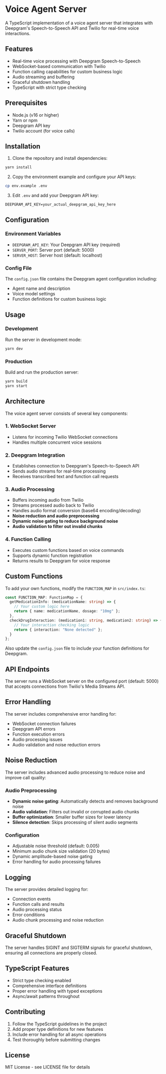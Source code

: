 # Voice Agent Server

A TypeScript implementation of a voice agent server that integrates with Deepgram's Speech-to-Speech API and Twilio for real-time voice interactions.

## Features

- Real-time voice processing with Deepgram Speech-to-Speech
- WebSocket-based communication with Twilio
- Function calling capabilities for custom business logic
- Audio streaming and buffering
- Graceful shutdown handling
- TypeScript with strict type checking

## Prerequisites

- Node.js (v16 or higher)
- Yarn or npm
- Deepgram API key
- Twilio account (for voice calls)

## Installation

1. Clone the repository and install dependencies:
```bash
yarn install
```

2. Copy the environment example and configure your API keys:
```bash
cp env.example .env
```

3. Edit `.env` and add your Deepgram API key:
```
DEEPGRAM_API_KEY=your_actual_deepgram_api_key_here
```

## Configuration

### Environment Variables

- `DEEPGRAM_API_KEY`: Your Deepgram API key (required)
- `SERVER_PORT`: Server port (default: 5000)
- `SERVER_HOST`: Server host (default: localhost)

### Config File

The `config.json` file contains the Deepgram agent configuration including:
- Agent name and description
- Voice model settings
- Function definitions for custom business logic

## Usage

### Development

Run the server in development mode:
```bash
yarn dev
```

### Production

Build and run the production server:
```bash
yarn build
yarn start
```

## Architecture

The voice agent server consists of several key components:

### 1. WebSocket Server
- Listens for incoming Twilio WebSocket connections
- Handles multiple concurrent voice sessions

### 2. Deepgram Integration
- Establishes connection to Deepgram's Speech-to-Speech API
- Sends audio streams for real-time processing
- Receives transcribed text and function call requests

### 3. Audio Processing
- Buffers incoming audio from Twilio
- Streams processed audio back to Twilio
- Handles audio format conversion (base64 encoding/decoding)
- **Noise reduction and audio preprocessing**
- **Dynamic noise gating to reduce background noise**
- **Audio validation to filter out invalid chunks**

### 4. Function Calling
- Executes custom functions based on voice commands
- Supports dynamic function registration
- Returns results to Deepgram for voice response

## Custom Functions

To add your own functions, modify the `FUNCTION_MAP` in `src/index.ts`:

```typescript
const FUNCTION_MAP: FunctionMap = {
  getMedicationInfo: (medicationName: string) => {
    // Your custom logic here
    return { name: medicationName, dosage: "10mg" };
  },
  checkDrugInteraction: (medication1: string, medication2: string) => {
    // Your interaction checking logic
    return { interaction: "None detected" };
  }
};
```

Also update the `config.json` file to include your function definitions for Deepgram.

## API Endpoints

The server runs a WebSocket server on the configured port (default: 5000) that accepts connections from Twilio's Media Streams API.

## Error Handling

The server includes comprehensive error handling for:
- WebSocket connection failures
- Deepgram API errors
- Function execution errors
- Audio processing issues
- Audio validation and noise reduction errors

## Noise Reduction

The server includes advanced audio processing to reduce noise and improve call quality:

### Audio Preprocessing
- **Dynamic noise gating**: Automatically detects and removes background noise
- **Audio validation**: Filters out invalid or corrupted audio chunks
- **Buffer optimization**: Smaller buffer sizes for lower latency
- **Silence detection**: Skips processing of silent audio segments

### Configuration
- Adjustable noise threshold (default: 0.005)
- Minimum audio chunk size validation (20 bytes)
- Dynamic amplitude-based noise gating
- Error handling for audio processing failures

## Logging

The server provides detailed logging for:
- Connection events
- Function calls and results
- Audio processing status
- Error conditions
- Audio chunk processing and noise reduction

## Graceful Shutdown

The server handles SIGINT and SIGTERM signals for graceful shutdown, ensuring all connections are properly closed.

## TypeScript Features

- Strict type checking enabled
- Comprehensive interface definitions
- Proper error handling with typed exceptions
- Async/await patterns throughout

## Contributing

1. Follow the TypeScript guidelines in the project
2. Add proper type definitions for new features
3. Include error handling for all async operations
4. Test thoroughly before submitting changes

## License

MIT License - see LICENSE file for details 